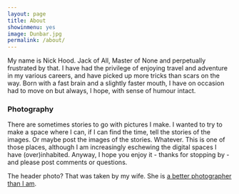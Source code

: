 ```yaml
---
layout: page
title: About
showinmenu: yes
image: Dunbar.jpg
permalink: /about/
---
```


My name is Nick Hood. Jack of All, Master of None and perpetually frustrated by that. I have had the privilege of enjoying travel and adventure in my various careers, and have picked up more tricks than scars on the way. Born with a fast brain and a slightly faster mouth, I have on occasion had to move on but always, I hope, with sense of humour intact.

### Photography
There are sometimes stories to go with pictures I make. I wanted to try to make a space where I can, if I can find the time, tell the stories of the images. Or maybe post the images of the stories. Whatever. This is one of those places, although I am increasingly eschewing the digital spaces I have (over)inhabited. Anyway, I hope you enjoy it - thanks for stopping by - and please post comments or questions.

The header photo? That was taken by my wife. She is [a better photographer than I am](https://karamudie.co.uk/).